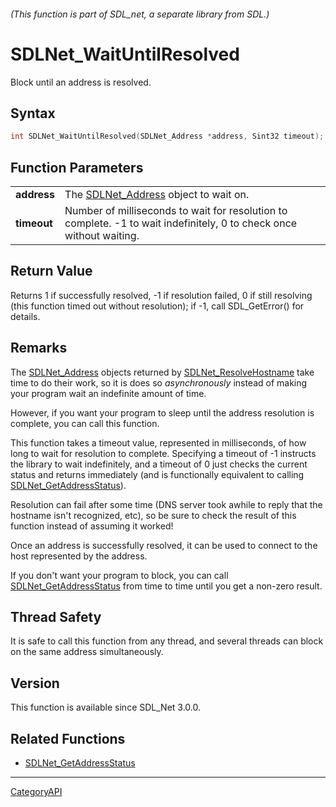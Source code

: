 ###### (This function is part of SDL_net, a separate library from SDL.)
# SDLNet_WaitUntilResolved

Block until an address is resolved.

## Syntax

```c
int SDLNet_WaitUntilResolved(SDLNet_Address *address, Sint32 timeout);

```

## Function Parameters

|                 |                                                                                                                      |
| --------------- | -------------------------------------------------------------------------------------------------------------------- |
| **address**     | The [SDLNet_Address](SDLNet_Address.md) object to wait on.                                                              |
| **timeout**     | Number of milliseconds to wait for resolution to complete. -1 to wait indefinitely, 0 to check once without waiting. |

## Return Value

Returns 1 if successfully resolved, -1 if resolution failed, 0 if still
resolving (this function timed out without resolution); if -1, call
SDL_GetError() for details.

## Remarks

The [SDLNet_Address](SDLNet_Address.md) objects returned by
[SDLNet_ResolveHostname](SDLNet_ResolveHostname.md) take time to do their
work, so it is does so _asynchronously_ instead of making your program wait
an indefinite amount of time.

However, if you want your program to sleep until the address resolution is
complete, you can call this function.

This function takes a timeout value, represented in milliseconds, of how
long to wait for resolution to complete. Specifying a timeout of -1
instructs the library to wait indefinitely, and a timeout of 0 just checks
the current status and returns immediately (and is functionally equivalent
to calling [SDLNet_GetAddressStatus](SDLNet_GetAddressStatus.md)).

Resolution can fail after some time (DNS server took awhile to reply that
the hostname isn't recognized, etc), so be sure to check the result of this
function instead of assuming it worked!

Once an address is successfully resolved, it can be used to connect to the
host represented by the address.

If you don't want your program to block, you can call
[SDLNet_GetAddressStatus](SDLNet_GetAddressStatus.md) from time to time until
you get a non-zero result.

## Thread Safety

It is safe to call this function from any thread, and several threads can
block on the same address simultaneously.

## Version

This function is available since SDL_Net 3.0.0.

## Related Functions

* [SDLNet_GetAddressStatus](SDLNet_GetAddressStatus.md)

----
[CategoryAPI](CategoryAPI.md)
